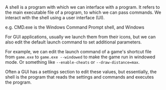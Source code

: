 A shell is a program with which we can interface with a program. It refers to the main executable file of a program, to which we can pass commands. We interact with the shell using a user interface (UI).

e.g. CMD.exe is the Windows Command Prompt shell, and Windows 

For GUI applications, usually we launch them from their icons, but we can also edit the default launch command to set additional parameters.

For example, we can edit the launch command of a game's shortcut file from `game.exe` to `game.exe --windowed` to make the game run in windowed mode. Or something like `--enable-cheats` or `--draw-distance=max`.

Often a GUI has a settings section to edit these values, but essentially, the shell is the program that reads the settings and commands and executes the program.
